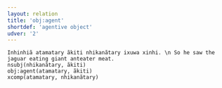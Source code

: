 ```yaml
---
layout: relation
title: 'obj:agent'
shortdef: 'agentive object'
udver: '2'
---
```



~~~ sdparse
Inhinhiã atamatary ãkiti nhikanãtary ixuwa xinhi. \n So he saw the jaguar eating giant anteater meat.
nsubj(nhikanãtary, ãkiti)
obj:agent(atamatary, ãkiti)
xcomp(atamatary, nhikanãtary)

~~~

<!-- Interlanguage links updated Po lis 14 15:35:37 CET 2022 -->
